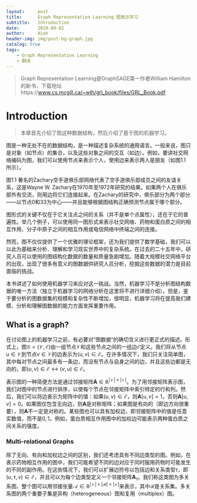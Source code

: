 ```yaml
---
layout:     post
title:      Graph Representation Learning 图表示学习
subtitle:   Introduction
date:       2020-09-02
author:     Aiah
header-img: img/post-bg-graph.jpg
catalog: true
tags:
    - Graph Representation Learning
    - 翻译
---
```

>Graph Representation Learning是GraphSAGE第一作者William Hamilton的新书，下载地址https://www.cs.mcgill.ca/~wlh/grl_book/files/GRL_Book.pdf

# Introduction

>本章首先介绍了图这种数据结构，然后介绍了基于图的机器学习。

图是一种无处不在的数据结构，是一种描述复杂系统的通用语言。一般来说，图只是对象（如节点）的集合，以及这些对象之间的交互（如边）。例如，要讲社交网络编码为图，我们可以使用节点来表示个人，使用边来表示两人是朋友（如图1.1所示）。

<img style="display: block; margin: 0 auto" src="{{site.baseurl}}/img/post_images/Graph-Representation-Learning/1_1graph.png" alt="" />

<div class="caption">图1.1 著名的Zachary空手道俱乐部网络代表了空手道俱乐部成员之间的友谊关系，这是Wayne W. Zachary在1970年至1972年研究的结果。如果两个人在俱乐部外有交流，则用边将它们连接起来。在Zachary的研究中，俱乐部分为两个部分——以节点0和33为中心——并且能够根据图结构正确预测节点属于哪个部分。</div>

图形式的关键不仅在于它关注点之间的关系（并不是单个点属性），还在于它的普遍性。举几个例子，可以使用同一图形式来表示社交网络、药物和蛋白质之间的相互作用、分子中原子之间的相互作用或电信网络中终端之间的连接。

然而，图不仅仅提供了一个优雅的理论框架，还为我们提供了数学基础，我们可以以此为基础来分析、理解和学习现实世界中的复杂系统。在过去的二十五年中，研究人员可以使用的图结构化数据的数量和质量急剧增加。随着大规模社交网络平台的出现，出现了很多有意义的图数据供研究人员分析，挖掘这些数据的潜力是目前面临的挑战。

本书讲述了如何使用机器学习来应对这一挑战。当然，机器学习不是分析图结构数据的唯一方法（独立于机器学习的网络分析在这里将不进行详细介绍）。但是，鉴于要分析的图数据集的规模和复杂性不断增加，很明显，机器学习将在提高我们建模、分析和理解图数据的能力方面发挥重要作用。

## What is a graph?

在讨论图上的机器学习之前，有必要对”图数据“的确切含义进行更正式的描述。形式上，图$\mathcal{G}=(\mathcal{V}, \mathcal{E})$由一组节点$\mathcal{V}$和这些节点之间的一组边$\mathcal{E}$定义。我们将从节点$u \in \mathcal{V}$到节点$v \in \mathcal{V}$的边表示为$(u, v) \in \mathcal{E}$。在许多情况下，我们只关注简单图，其中每对节点之间最多有一条边，而没有节点与自身之间的边，并且这些边都是无向的，即$(u, v) \in \mathcal{E} \leftrightarrow (v, u) \in \mathcal{E}$。

表示图的一种简便方法是通过邻接矩阵$\mathbf{A} \in \mathbb{R}^{|\mathcal{V}| \times |\mathcal{V}|}$。为了用邻接矩阵表示图，我们对图中的节点进行排序，以使每个节点在邻接矩阵中索引特定的行和列。然后，我们可以将边表示为矩阵中的值：如果$(u, v) \in \mathcal{E}$，则$\mathbf{A}[u, v]=1$，否则$\mathbf{A}[u, v]=0$。如果图仅包含无向边，则$\mathbf{A}$是对称矩阵；如果图是有向的（即边方向很重要），则$\mathbf{A}$不一定是对称的。某些图也可以具有加权边，即邻接矩阵中的值是任意实数值，而不是${0, 1}$。例如，蛋白质相互作用图中的加权边可能表示两种蛋白质之间关系的强度。

### Multi-relational Graphs

除了无向、有向和加权边之间的区别，我们还考虑具有不同边类型的图。例如，在表示药物相互作用的图中，我们可能希望不同的边对应于同时服用药物时可能发生的不同的副作用。在这些情况下，我们可以扩展边符号以包括边和关系类型$\tau$，即$(u, \tau, v) \in \mathcal{E}$，并且可以为每个边类型定义一个邻接矩阵$\mathbf{A}_{\tau}$。我们称这类图为多关系图，整个图可以用邻接张量$\mathcal{A} \in \mathbb{R}^{|\mathcal{V}| \times |\mathcal{R}| \times |\mathcal{V}|}$来表示，其中$\mathcal{R}$是关系集。多关系图的两个重要子集是异构（heterogeneous）图和复用（multiplex）图。